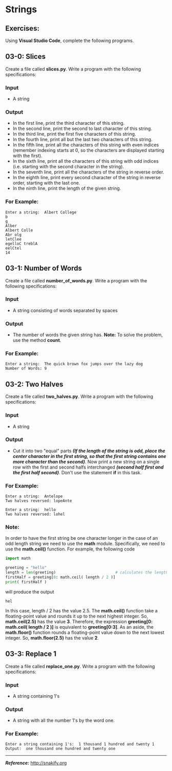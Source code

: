 # Strings

## Exercises:

Using **Visual Studio Code**, complete the following programs.

## 03-0: Slices
Create a file called **slices.py**.  Write a program with the following specifications:

### Input
* A string
### Output
* In the first line, print the third character of this string.
* In the second line, print the second to last character of this string.
* In the third line, print the first five characters of this string.
* In the fourth line, print all but the last two characters of this string.
* In the fifth line, print all the characters of this string with even indices (remember indexing starts at 0, so the characters are displayed starting with the first).
* In the sixth line, print all the characters of this string with odd indices (i.e. starting with the second character in the string).
* In the seventh line, print all the characters of the string in reverse order.
* In the eighth line, print every second character of the string in reverse order, starting with the last one.
* In the ninth line, print the length of the given string.

### For Example:
```
Enter a string:  Albert College
b
g
Alber
Albert Colle
Abr olg
letClee
egelloC treblA
eelCtel
14
```

## 03-1: Number of Words
Create a file called **number_of_words.py**.  Write a program with the following specifications:

### Input

* A string consisting of words separated by spaces

### Output

* The number of words the given string has. **Note:**  To solve the problem, use the method **count**.

### For Example:
```
Enter a string:  The quick brown fox jumps over the lazy dog
Number of Words: 9
```

## 03-2: Two Halves
Create a file called **two_halves.py**.  Write a program with the following specifications:

### Input

* A string

### Output
* Cut it into two "equal" parts ***(If the length of the string is odd, place the center character in the first string, so that the first string contains one more character than the second)***. Now print a new string on a single row with the first and second halfs interchanged ***(second half first and the first half second)***.  Don't use the statement **if** in this task.

### For Example:
```
Enter a string:  Antelope
Two halves reversed: lopeAnte
```

```
Enter a string:  hello
Two halves reversed: lohel
```

### Note:
In order to have the first string be one character longer in the case of an odd length string we need to use the **math** module.  Specifically, we need to use the **math.ceil()** function.  For example, the following code

```python
import math

greeting = "hello"
length = len(greeting)                          # calculates the length of the string ... in this case 5
firstHalf = greeting[0: math.ceil( length / 2 )]
print( firstHalf )
```

will produce the output
```
hel
```

In this case, length / 2 has the value 2.5.  The **math.ceil()** function take a floating-point value and rounds it up to the next highest integer.  So, **math.ceil(2.5)** has the value **3**.  Therefore, the expression **greeting[0: math.ceil( length / 2 )]** is equivalent to **greeting[0:3]**. As an aside, the **math.floor()** function rounds a floating-point value down to the next lowest integer.  So, **math.floor(2.5)** has the value **2**.

## 03-3: Replace 1
Create a file called **replace_one.py**.  Write a program with the following specifications:

### Input
* A string containing 1's

### Output
* A string with all the number 1's by the word one.

### For Example:
```
Enter a string containing 1's:  1 thousand 1 hundred and twenty 1
Output:  one thousand one hundred and twenty one
```

---
***Reference:*** http://snakify.org
